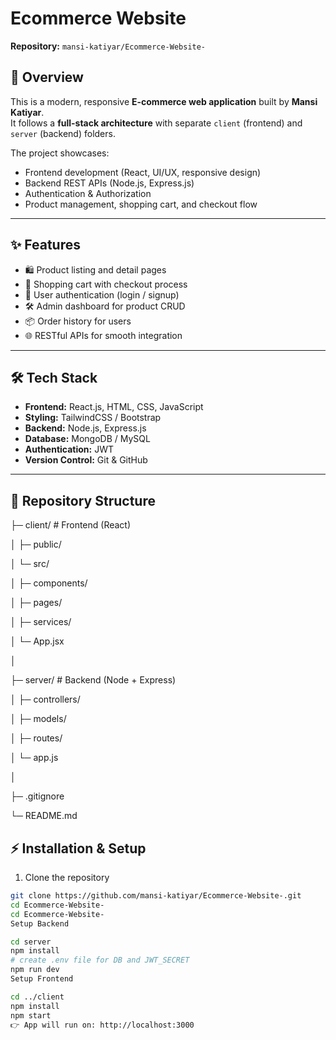 # Ecommerce Website

**Repository:** `mansi-katiyar/Ecommerce-Website-`

## 📌 Overview
This is a modern, responsive **E-commerce web application** built by **Mansi Katiyar**.  
It follows a **full-stack architecture** with separate `client` (frontend) and `server` (backend) folders.

The project showcases:
- Frontend development (React, UI/UX, responsive design)
- Backend REST APIs (Node.js, Express.js)
- Authentication & Authorization
- Product management, shopping cart, and checkout flow

---

## ✨ Features
- 🛍️ Product listing and detail pages  
- 🛒 Shopping cart with checkout process  
- 🔑 User authentication (login / signup)  
- 🛠️ Admin dashboard for product CRUD  
- 📦 Order history for users  
- 🌐 RESTful APIs for smooth integration  

---

## 🛠️ Tech Stack
- **Frontend:** React.js, HTML, CSS, JavaScript  
- **Styling:** TailwindCSS / Bootstrap  
- **Backend:** Node.js, Express.js  
- **Database:** MongoDB / MySQL  
- **Authentication:** JWT  
- **Version Control:** Git & GitHub  

---

## 📂 Repository Structure
├─ client/ # Frontend (React)

│ ├─ public/

│ └─ src/

│ ├─ components/

│ ├─ pages/

│ ├─ services/

│ └─ App.jsx

│

├─ server/ # Backend (Node + Express)

│ ├─ controllers/

│ ├─ models/

│ ├─ routes/

│ └─ app.js

│

├─ .gitignore

└─ README.md
## ⚡ Installation & Setup
1. Clone the repository
```bash
git clone https://github.com/mansi-katiyar/Ecommerce-Website-.git
cd Ecommerce-Website-
cd Ecommerce-Website-
Setup Backend

cd server
npm install
# create .env file for DB and JWT_SECRET
npm run dev
Setup Frontend

cd ../client
npm install
npm start
👉 App will run on: http://localhost:3000

